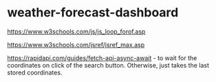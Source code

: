 # weather-forecast-dashboard

https://www.w3schools.com/js/js_loop_forof.asp

https://www.w3schools.com/jsref/jsref_max.asp

https://rapidapi.com/guides/fetch-api-async-await - to wait for the coordinates on click of the search button. Otherwise, just takes the last stored coordinates.
